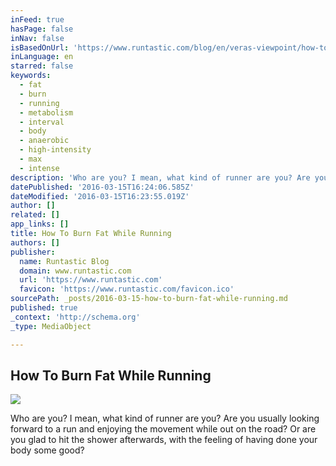 ```yaml
---
inFeed: true
hasPage: false
inNav: false
isBasedOnUrl: 'https://www.runtastic.com/blog/en/veras-viewpoint/how-to-burn-fat-while-running/'
inLanguage: en
starred: false
keywords:
  - fat
  - burn
  - running
  - metabolism
  - interval
  - body
  - anaerobic
  - high-intensity
  - max
  - intense
description: 'Who are you? I mean, what kind of runner are you? Are you usually looking forward to a run and enjoying the movement while out on the road? Or are you glad to hit the shower afterwards, with the feeling of having done your body some good?'
datePublished: '2016-03-15T16:24:06.585Z'
dateModified: '2016-03-15T16:23:55.019Z'
author: []
related: []
app_links: []
title: How To Burn Fat While Running
authors: []
publisher:
  name: Runtastic Blog
  domain: www.runtastic.com
  url: 'https://www.runtastic.com'
  favicon: 'https://www.runtastic.com/favicon.ico'
sourcePath: _posts/2016-03-15-how-to-burn-fat-while-running.md
published: true
_context: 'http://schema.org'
_type: MediaObject

---
```

<article style=""><h1>How To Burn Fat While Running</h1><img src="https://d2z0k43lzfi12d.cloudfront.net/blog/vcdn117/wp-content/uploads/2015/03/rsz_ss16_adidasecomm_ultraboost_st_f_ms_4-1.jpg" /></article>

Who are you? I mean, what kind of runner are you? Are you usually looking forward to a run and enjoying the movement while out on the road? Or are you glad to hit the shower afterwards, with the feeling of having done your body some good?